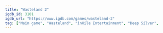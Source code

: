 ```yaml
---
title: "Wasteland 2"
igdb_id: 3101
igdb_url: "https://www.igdb.com/games/wasteland-2"
tag: ["Main game", "Wasteland", "inXile Entertainment", "Deep Silver", "Role-playing (RPG)", "Strategy", "Turn-based strategy (TBS)", "Adventure", "Indie", "Single player", "Bird view / Isometric", "Action", "Science fiction", "Survival", "Stealth"]
---
```

